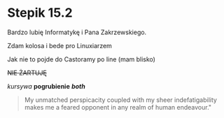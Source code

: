 # Stepik 15.2
Bardzo lubię Informatykę i Pana Zakrzewskiego.

Zdam kolosa i bede pro Linuxiarzem

Jak nie to pojde do Castoramy po line (mam blisko)

~~NIE ŻARTUJĘ~~

*kursywa* **pogrubienie** ***both***

> My unmatched perspicacity coupled with my sheer indefatigability makes me a feared opponent in any realm of human endeavour."

